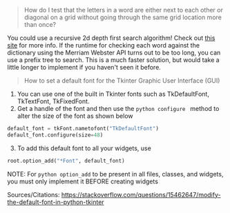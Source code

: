 
> How do I test that the letters in a word are either next to each other or diagonal on a grid without going through the same grid location more than once?

You could use a recursive 2d depth first search algorithm! Check out [this site](https://www.hackerearth.com/practice/algorithms/graphs/depth-first-search/tutorial/) for more info. If the runtime for checking each word against the dictionary using the Merriam Webster API turns out to be too long, you can use a prefix tree to search. This is a much faster solution, but would take a little longer to implement if you haven't seen it before. 

> How to set a default font for the Tkinter Graphic User Interface (GUI) 
1) You can use one of the built in Tkinter fonts such as TkDefaultFont, TkTextFont, TkFixedFont. 
2) Get a handle of the font and then use the ```python configure ``` method to alter the size of the font as shown below
```python
default_font = tkFont.nametofont("TkDefaultFont")
default_font.configure(size=48)
```
3) To add this default font to all your widgets, use 
```python 
root.option_add("*Font", default_font)
```
NOTE: For ```python option_add``` to be present in all files, classes, and widgets, you must only implement it BEFORE creating widgets

Sources/Citations: 
https://stackoverflow.com/questions/15462647/modify-the-default-font-in-python-tkinter

